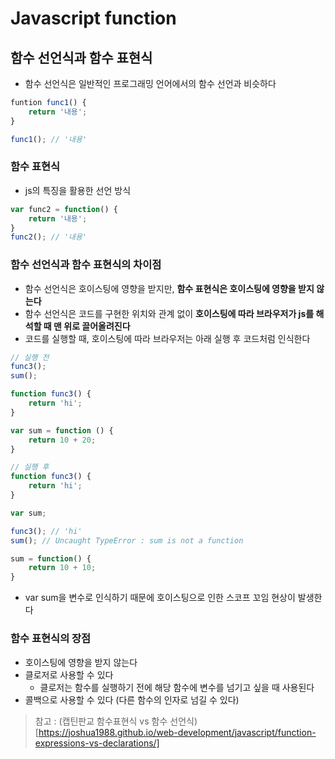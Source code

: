 # Javascript function

## 함수 선언식과 함수 표현식
* 함수 선언식은 일반적인 프로그래밍 언어에서의 함수 선언과 비슷하다
```javascript
funtion func1() {
	return '내용';
}

func1(); // '내용'
```

### 함수 표현식
* js의 특징을 활용한 선언 방식
```javascript
var func2 = function() {
	return '내용';
}
func2(); // '내용'
```

### 함수 선언식과 함수 표현식의 차이점
* 함수 선언식은 호이스팅에 영향을 받지만, **함수 표현식은 호이스팅에 영향을 받지 않는다**
* 함수 선언식은 코드를 구현한 위치와 관계 없이 **호이스팅에 따라 브라우저가 js를 해석할 때 맨 위로 끌어올려진다**
* 코드를 실행할 때, 호이스팅에 따라 브라우저는 아래 실행 후 코드처럼 인식한다
```javascript
// 실행 전
func3();
sum();

function func3() {
	return 'hi';
}

var sum = function () {
	return 10 + 20;
}

// 실행 후
function func3() {
	return 'hi';
}

var sum;

func3(); // 'hi'
sum(); // Uncaught TypeError : sum is not a function

sum = function() {
	return 10 + 10;
}
```
* var sum을 변수로 인식하기 때문에 호이스팅으로 인한 스코프 꼬임 현상이 발생한다

### 함수 표현식의 장점
* 호이스팅에 영향을 받지 않는다
* 클로저로 사용할 수 있다
	* 클로저는 함수를 실행하기 전에 해당 함수에 변수를 넘기고 싶을 때 사용된다
* 콜백으로 사용할 수 있다 (다른 함수의 인자로 넘길 수 있다)

> 참고 : (캡틴판교 함수표현식 vs 함수 선언식)[https://joshua1988.github.io/web-development/javascript/function-expressions-vs-declarations/]
